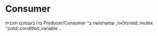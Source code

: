 # Consumer
צרו בעצמכם תוכנית Producer/Consumer המלאה, שמשתמשת ב־std::mutex וב־std::condition_variable ..
